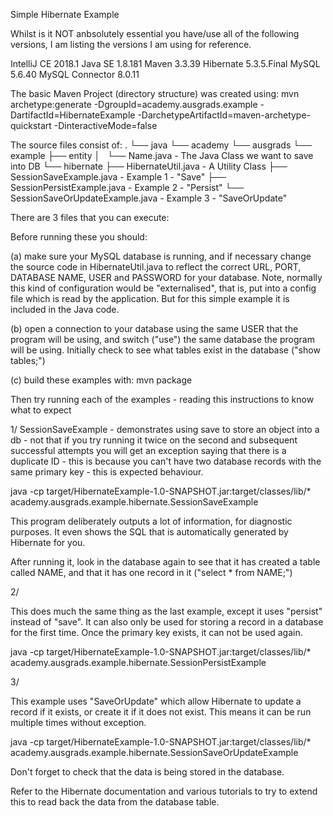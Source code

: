 Simple Hibernate Example

Whilst is it NOT anbsolutely essential you have/use all of the following versions,
I am listing the versions I am using for reference.

IntelliJ CE 2018.1
Java SE 1.8.181
Maven 3.3.39
Hibernate 5.3.5.Final
MySQL 5.6.40
MySQL Connector 8.0.11

The basic Maven Project (directory structure) was created using:
mvn archetype:generate -DgroupId=academy.ausgrads.example -DartifactId=HibernateExample -DarchetypeArtifactId=maven-archetype-quickstart -DinteractiveMode=false

The source files consist of:
.
└── java
    └── academy
        └── ausgrads
            └── example
                ├── entity
                │   └── Name.java			- The Java Class we want to save into DB
                └── hibernate
                    ├── HibernateUtil.java		- A Utility Class 
                    ├── SessionSaveExample.java		- Example 1 - "Save"
                    ├── SessionPersistExample.java	- Example 2 - "Persist"
                    └── SessionSaveOrUpdateExample.java - Example 3 - "SaveOrUpdate"


There are 3 files that you can execute:

Before running these you should:

(a) make sure your MySQL database is running, and if necessary change the source code in HibernateUtil.java to reflect the correct URL, PORT, DATABASE NAME, USER and PASSWORD for your database. Note, normally this kind of configuration would be "externalised", that is, put into a config file which is read by the application. But for this simple example it is included in the Java code.

(b) open a connection to your database using the same USER that the program will be using, and switch ("use") the same database the program will be using. Initially check to see what tables exist in the database ("show tables;")

(c) build these examples with: mvn package

Then try running each of the examples - reading this instructions to know what to expect

1/ SessionSaveExample - demonstrates using save to store an object into a db - not that if you try running it twice on the second and subsequent successful attempts you will get an exception saying that there is a duplicate ID - this is because you can't have two database records with the same primary key - this is expected behaviour.

java -cp target/HibernateExample-1.0-SNAPSHOT.jar:target/classes/lib/* academy.ausgrads.example.hibernate.SessionSaveExample

This program deliberately outputs a lot of information, for diagnostic purposes. It even shows the SQL that is automatically generated by Hibernate for you.

After running it, look in the database again to see that it has created a table called NAME, and that it has one record in it ("select * from NAME;")


2/

This does much the same thing as the last example, except it uses "persist" instead of "save". It can also only be used for storing a record in a database for the first time. Once the primary key exists, it can not be used again.

java -cp target/HibernateExample-1.0-SNAPSHOT.jar:target/classes/lib/* academy.ausgrads.example.hibernate.SessionPersistExample

3/

This example uses "SaveOrUpdate" which allow Hibernate to update a record if it exists, or create it if it does not exist. This means it can be run multiple times without exception.

java -cp target/HibernateExample-1.0-SNAPSHOT.jar:target/classes/lib/* academy.ausgrads.example.hibernate.SessionSaveOrUpdateExample

Don't forget to check that the data is being stored in the database.

Refer to the Hibernate documentation and various tutorials to try to extend this to read back the data from the database table.


